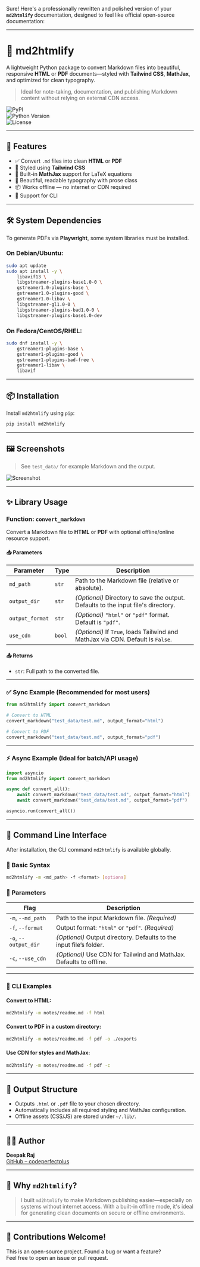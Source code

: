 Sure! Here's a professionally rewritten and polished version of your **`md2htmlify`** documentation, designed to feel like official open-source documentation:

---

# 📝 md2htmlify

A lightweight Python package to convert Markdown files into beautiful, responsive **HTML** or **PDF** documents—styled with **Tailwind CSS**, **MathJax**, and optimized for clean typography.

> Ideal for note-taking, documentation, and publishing Markdown content without relying on external CDN access.

![PyPI](https://img.shields.io/pypi/v/md2htmlify)  
![Python Version](https://img.shields.io/pypi/pyversions/md2htmlify)  
![License](https://img.shields.io/github/license/codeperfectplus/md2htmlify)

---

## 🚀 Features

- ✅ Convert `.md` files into clean **HTML** or **PDF**
- 🎨 Styled using **Tailwind CSS**
- 🧮 Built-in **MathJax** support for LaTeX equations
- 📝 Beautiful, readable typography with prose class
- 📦 Works offline — no internet or CDN required
- 🔄 Support for CLI 

---

## 🛠️ System Dependencies

To generate PDFs via **Playwright**, some system libraries must be installed.

### On **Debian/Ubuntu**:

```bash
sudo apt update
sudo apt install -y \
    libavif13 \
    libgstreamer-plugins-base1.0-0 \
    gstreamer1.0-plugins-base \
    gstreamer1.0-plugins-good \
    gstreamer1.0-libav \
    libgstreamer-gl1.0-0 \
    libgstreamer-plugins-bad1.0-0 \
    libgstreamer-plugins-base1.0-dev
```

### On **Fedora/CentOS/RHEL**:

```bash
sudo dnf install -y \
    gstreamer1-plugins-base \
    gstreamer1-plugins-good \
    gstreamer1-plugins-bad-free \
    gstreamer1-libav \
    libavif
```

---

## 📦 Installation

Install `md2htmlify` using `pip`:

```bash
pip install md2htmlify
```

---

## 🖼️ Screenshots

> See `test_data/` for example Markdown and the output.

![Screenshot](test_data/screenshot.png)

---

## ✨ Library Usage

### Function: `convert_markdown`

Convert a Markdown file to **HTML** or **PDF** with optional offline/online resource support.

#### 📥 Parameters

| Parameter       | Type   | Description                                                                 |
|-----------------|--------|-----------------------------------------------------------------------------|
| `md_path`       | `str`  | Path to the Markdown file (relative or absolute).                           |
| `output_dir`    | `str`  | *(Optional)* Directory to save the output. Defaults to the input file's directory. |
| `output_format` | `str`  | *(Optional)* `"html"` or `"pdf"` format. Default is `"pdf"`.                |
| `use_cdn`       | `bool` | *(Optional)* If `True`, loads Tailwind and MathJax via CDN. Default is `False`. |

#### 📤 Returns

- `str`: Full path to the converted file.

---

### ✅ Sync Example (Recommended for most users)

```python
from md2htmlify import convert_markdown

# Convert to HTML
convert_markdown("test_data/test.md", output_format="html")

# Convert to PDF
convert_markdown("test_data/test.md", output_format="pdf")
```

---

### ⚡ Async Example (Ideal for batch/API usage)

```python
import asyncio
from md2htmlify import convert_markdown

async def convert_all():
    await convert_markdown("test_data/test.md", output_format="html")
    await convert_markdown("test_data/test.md", output_format="pdf")

asyncio.run(convert_all())
```

---

## 🧪 Command Line Interface

After installation, the CLI command `md2htmlify` is available globally.

### 📌 Basic Syntax

```bash
md2htmlify -m <md_path> -f <format> [options]
```

### 🎯 Parameters

| Flag                 | Description                                                                 |
|----------------------|-----------------------------------------------------------------------------|
| `-m`, `--md_path`    | Path to the input Markdown file. _(Required)_                               |
| `-f`, `--format`     | Output format: `"html"` or `"pdf"`. _(Required)_                            |
| `-o`, `--output_dir` | *(Optional)* Output directory. Defaults to the input file’s folder.         |
| `-c`, `--use_cdn`    | *(Optional)* Use CDN for Tailwind and MathJax. Defaults to offline.         |

---

### 📘 CLI Examples

#### Convert to HTML:

```bash
md2htmlify -m notes/readme.md -f html
```

#### Convert to PDF in a custom directory:

```bash
md2htmlify -m notes/readme.md -f pdf -o ./exports
```

#### Use CDN for styles and MathJax:

```bash
md2htmlify -m notes/readme.md -f pdf -c
```

---

## 📁 Output Structure

- Outputs `.html` or `.pdf` file to your chosen directory.
- Automatically includes all required styling and MathJax configuration.
- Offline assets (CSS/JS) are stored under `~/.lib/`.

---

## 🧑‍💻 Author

**Deepak Raj**  
[GitHub – codeperfectplus](https://github.com/codeperfectplus)

---

## 🤔 Why `md2htmlify`?

> I built `md2htmlify` to make Markdown publishing easier—especially on systems without internet access. With a built-in offline mode, it's ideal for generating clean documents on secure or offline environments.

---

## 💬 Contributions Welcome!

This is an open-source project. Found a bug or want a feature?  
Feel free to open an issue or pull request.
